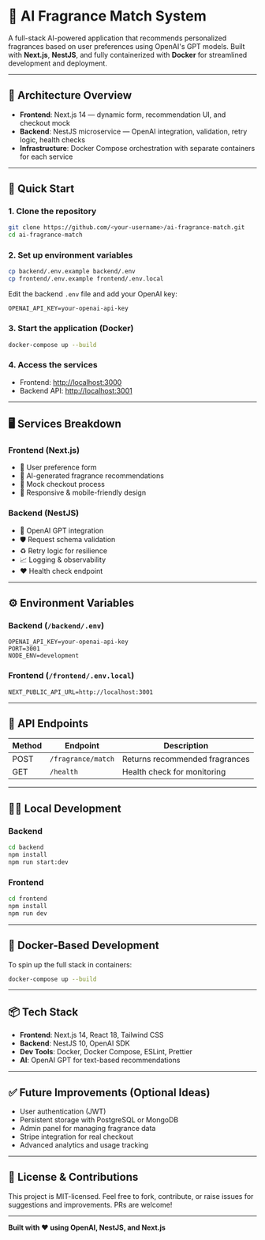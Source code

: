 # 🌸 AI Fragrance Match System

A full-stack AI-powered application that recommends personalized fragrances based on user preferences using OpenAI's GPT models. Built with **Next.js**, **NestJS**, and fully containerized with **Docker** for streamlined development and deployment.

---

## 🧱 Architecture Overview

- **Frontend**: Next.js 14 — dynamic form, recommendation UI, and checkout mock
- **Backend**: NestJS microservice — OpenAI integration, validation, retry logic, health checks
- **Infrastructure**: Docker Compose orchestration with separate containers for each service

---

## 🚀 Quick Start

### 1. Clone the repository

```bash
git clone https://github.com/<your-username>/ai-fragrance-match.git
cd ai-fragrance-match
```

### 2. Set up environment variables

```bash
cp backend/.env.example backend/.env
cp frontend/.env.example frontend/.env.local
```

Edit the backend `.env` file and add your OpenAI key:

```env
OPENAI_API_KEY=your-openai-api-key
```

### 3. Start the application (Docker)

```bash
docker-compose up --build
```

### 4. Access the services

- Frontend: [http://localhost:3000](http://localhost:3000)
- Backend API: [http://localhost:3001](http://localhost:3001)

---

## 🖥️ Services Breakdown

### Frontend (Next.js)
- 🌟 User preference form
- 🤖 AI-generated fragrance recommendations
- 🛒 Mock checkout process
- 📱 Responsive & mobile-friendly design

### Backend (NestJS)
- 🔌 OpenAI GPT integration
- 🛡️ Request schema validation
- ♻️ Retry logic for resilience
- 📈 Logging & observability
- ❤️ Health check endpoint

---

## ⚙️ Environment Variables

### Backend (`/backend/.env`)

```env
OPENAI_API_KEY=your-openai-api-key
PORT=3001
NODE_ENV=development
```

### Frontend (`/frontend/.env.local`)

```env
NEXT_PUBLIC_API_URL=http://localhost:3001
```

---

## 🧪 API Endpoints

| Method | Endpoint               | Description                        |
|--------|------------------------|------------------------------------|
| POST   | `/fragrance/match`     | Returns recommended fragrances     |
| GET    | `/health`              | Health check for monitoring        |

---

## 👩‍💻 Local Development

### Backend

```bash
cd backend
npm install
npm run start:dev
```

### Frontend

```bash
cd frontend
npm install
npm run dev
```

---

## 🐳 Docker-Based Development

To spin up the full stack in containers:

```bash
docker-compose up --build
```

---

## 📦 Tech Stack

- **Frontend**: Next.js 14, React 18, Tailwind CSS
- **Backend**: NestJS 10, OpenAI SDK
- **Dev Tools**: Docker, Docker Compose, ESLint, Prettier
- **AI**: OpenAI GPT for text-based recommendations

---

## ✅ Future Improvements (Optional Ideas)

- User authentication (JWT)
- Persistent storage with PostgreSQL or MongoDB
- Admin panel for managing fragrance data
- Stripe integration for real checkout
- Advanced analytics and usage tracking

---

## 🧠 License & Contributions

This project is MIT-licensed. Feel free to fork, contribute, or raise issues for suggestions and improvements. PRs are welcome!

---

**Built with ❤️ using OpenAI, NestJS, and Next.js**
